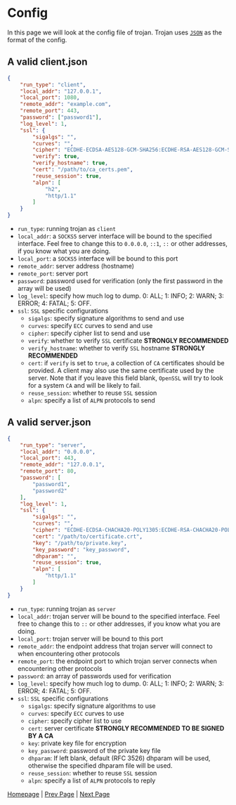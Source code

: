 # Config

In this page we will look at the config file of trojan. Trojan uses [`JSON`](https://en.wikipedia.org/wiki/JSON) as the format of the config.

## A valid client.json

```json
{
    "run_type": "client",
    "local_addr": "127.0.0.1",
    "local_port": 1080,
    "remote_addr": "example.com",
    "remote_port": 443,
    "password": ["password1"],
    "log_level": 1,
    "ssl": {
        "sigalgs": "",
        "curves": "",
        "cipher": "ECDHE-ECDSA-AES128-GCM-SHA256:ECDHE-RSA-AES128-GCM-SHA256:ECDHE-ECDSA-CHACHA20-POLY1305:ECDHE-RSA-CHACHA20-POLY1305:ECDHE-ECDSA-AES256-GCM-SHA384:ECDHE-RSA-AES256-GCM-SHA384:ECDHE-ECDSA-AES256-SHA:ECDHE-ECDSA-AES128-SHA:ECDHE-RSA-AES128-SHA:ECDHE-RSA-AES256-SHA:DHE-RSA-AES128-SHA:DHE-RSA-AES256-SHA:AES128-SHA:AES256-SHA:DES-CBC3-SHA",
        "verify": true,
        "verify_hostname": true,
        "cert": "/path/to/ca_certs.pem",
        "reuse_session": true,
        "alpn": [
            "h2",
            "http/1.1"
        ]
    }
}
```

- `run_type`: running trojan as `client`
- `local_addr`: a `SOCKS5` server interface will be bound to the specified interface. Feel free to change this to ``0.0.0.0``, ``::1``, ``::`` or other addresses, if you know what you are doing.
- `local_port`: a `SOCKS5` interface will be bound to this port
- `remote_addr`: server address (hostname)
- `remote_port`: server port
- `password`: password used for verification (only the first password in the array will be used)
- `log_level`: specify how much log to dump. 0: ALL; 1: INFO; 2: WARN; 3: ERROR; 4: FATAL; 5: OFF.
- `ssl`: `SSL` specific configurations
    - `sigalgs`: specify signature algorithms to send and use
    - `curves`: specify `ECC` curves to send and use
    - `cipher`: specify cipher list to send and use
    - `verify`: whether to verify `SSL` certificate **STRONGLY RECOMMENDED**
    - `verify_hostname`: whether to verify `SSL` hostname **STRONGLY RECOMMENDED**
    - `cert`: if `verify` is set to `true`, a collection of `CA` certificates should be provided. A client may also use the same certificate used by the server. Note that if you leave this field blank, `OpenSSL` will try to look for a system `CA` and will be likely to fail.
    - `reuse_session`: whether to reuse `SSL` session
    - `alpn`: specify a list of `ALPN` protocols to send

## A valid server.json

```json
{
    "run_type": "server",
    "local_addr": "0.0.0.0",
    "local_port": 443,
    "remote_addr": "127.0.0.1",
    "remote_port": 80,
    "password": [
        "password1",
        "password2"
    ],
    "log_level": 1,
    "ssl": {
        "sigalgs": "",
        "curves": "",
        "cipher": "ECDHE-ECDSA-CHACHA20-POLY1305:ECDHE-RSA-CHACHA20-POLY1305:ECDHE-ECDSA-AES128-GCM-SHA256:ECDHE-RSA-AES128-GCM-SHA256:ECDHE-ECDSA-AES256-GCM-SHA384:ECDHE-RSA-AES256-GCM-SHA384:DHE-RSA-AES128-GCM-SHA256:DHE-RSA-AES256-GCM-SHA384:ECDHE-ECDSA-AES128-SHA256:ECDHE-RSA-AES128-SHA256:ECDHE-ECDSA-AES128-SHA:ECDHE-RSA-AES256-SHA384:ECDHE-RSA-AES128-SHA:ECDHE-ECDSA-AES256-SHA384:ECDHE-ECDSA-AES256-SHA:ECDHE-RSA-AES256-SHA:DHE-RSA-AES128-SHA256:DHE-RSA-AES128-SHA:DHE-RSA-AES256-SHA256:DHE-RSA-AES256-SHA:ECDHE-ECDSA-DES-CBC3-SHA:ECDHE-RSA-DES-CBC3-SHA:EDH-RSA-DES-CBC3-SHA:AES128-GCM-SHA256:AES256-GCM-SHA384:AES128-SHA256:AES256-SHA256:AES128-SHA:AES256-SHA:DES-CBC3-SHA:!DSS",
        "cert": "/path/to/certificate.crt",
        "key": "/path/to/private.key",
        "key_password": "key_password",
        "dhparam": "",
        "reuse_session": true,
        "alpn": [
            "http/1.1"
        ]
    }
}
```

- `run_type`: running trojan as `server`
- `local_addr`: trojan server will be bound to the specified interface. Feel free to change this to `::` or other addresses, if you know what you are doing.
- `local_port`: trojan server will be bound to this port
- `remote_addr`: the endpoint address that trojan server will connect to when encountering other protocols
- `remote_port`: the endpoint port to which trojan server connects when encountering other protocols
- `password`: an array of passwords used for verification
- `log_level`: specify how much log to dump. 0: ALL; 1: INFO; 2: WARN; 3: ERROR; 4: FATAL; 5: OFF.
- `ssl`: `SSL` specific configurations
    - `sigalgs`: specify signature algorithms to use
    - `curves`: specify `ECC` curves to use
    - `cipher`: specify cipher list to use
    - `cert`: server certificate **STRONGLY RECOMMENDED TO BE SIGNED BY A CA**
    - `key`: private key file for encryption
    - `key_password`: password of the private key file
    - `dhparam`: If left blank, default (RFC 3526) dhparam will be used, otherwise the specified dhparam file will be used.
    - `reuse_session`: whether to reuse `SSL` session
    - `alpn`: specify a list of `ALPN` protocols to reply

[Homepage](.) | [Prev Page](protocol) | [Next Page](compile)
